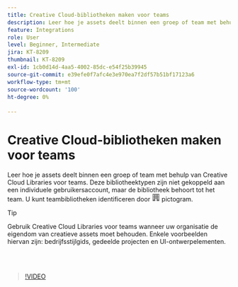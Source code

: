 ```yaml
---
title: Creative Cloud-bibliotheken maken voor teams
description: Leer hoe je assets deelt binnen een groep of team met behulp van Creative Cloud Libraries voor teams
feature: Integrations
role: User
level: Beginner, Intermediate
jira: KT-8209
thumbnail: KT-8209
exl-id: 1cb0d14d-4aa5-4002-85dc-e54f25b39945
source-git-commit: e39efe0f7afc4e3e970ea7f2df57b51bf17123a6
workflow-type: tm+mt
source-wordcount: '100'
ht-degree: 0%

---
```


# Creative Cloud-bibliotheken maken voor teams

Leer hoe je assets deelt binnen een groep of team met behulp van Creative Cloud Libraries voor teams. Deze bibliotheektypen zijn niet gekoppeld aan een individuele gebruikersaccount, maar de bibliotheek behoort tot het team. U kunt teambibliotheken identificeren door ![afbeelding samenstellen](assets/Smock_Building_18_N.png) pictogram.

>[!TIP]
>
>Gebruik Creative Cloud Libraries voor teams wanneer uw organisatie de eigendom van creatieve assets moet behouden. Enkele voorbeelden hiervan zijn: bedrijfsstijlgids, gedeelde projecten en UI-ontwerpelementen.

<br> 

>[!VIDEO](https://video.tv.adobe.com/v/335325?hidetitle=true)
